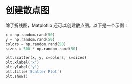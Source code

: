 # 创建散点图

除了折线图，Matplotlib 还可以创建散点图。以下是一个示例：

```python
x = np.random.rand(50)
y = np.random.rand(50)
colors = np.random.rand(50)
sizes = 500 * np.random.rand(50)

plt.scatter(x, y, c=colors, s=sizes)
plt.xlabel('x')
plt.ylabel('y')
plt.title('Scatter Plot')
plt.show()
```
